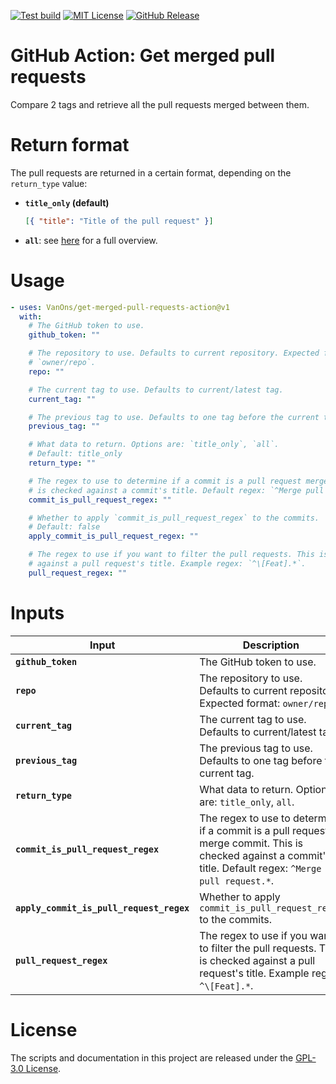 [![Test build](https://github.com/VanOns/get-merged-pull-requests-action/actions/workflows/test.yml/badge.svg)](https://github.com/VanOns/get-merged-pull-requests-action/actions/workflows/test.yml)
[![MIT License](https://img.shields.io/github/license/VanOns/get-merged-pull-requests-action)](https://github.com/VanOns/get-merged-pull-requests-action/blob/main/LICENSE)
[![GitHub Release](https://img.shields.io/github/v/release/VanOns/get-merged-pull-requests-action?sort=semver)](https://github.com/VanOns/get-merged-pull-requests-action/releases/latest)

<!-- start title -->

# GitHub Action: Get merged pull requests

<!-- end title -->

<!-- start description -->

Compare 2 tags and retrieve all the pull requests merged between them.

<!-- end description -->

# Return format

The pull requests are returned in a certain format, depending on the `return_type` value:

- **`title_only` (default)**
  ```json
  [{ "title": "Title of the pull request" }]
  ```
- **`all`**: see [here](https://docs.github.com/en/rest/search/search?apiVersion=2022-11-28#search-issues-and-pull-requests) for a full overview.

# Usage

<!-- start usage -->

```yaml
- uses: VanOns/get-merged-pull-requests-action@v1
  with:
    # The GitHub token to use.
    github_token: ""

    # The repository to use. Defaults to current repository. Expected format:
    # `owner/repo`.
    repo: ""

    # The current tag to use. Defaults to current/latest tag.
    current_tag: ""

    # The previous tag to use. Defaults to one tag before the current tag.
    previous_tag: ""

    # What data to return. Options are: `title_only`, `all`.
    # Default: title_only
    return_type: ""

    # The regex to use to determine if a commit is a pull request merge commit. This
    # is checked against a commit's title. Default regex: `^Merge pull request.*`.
    commit_is_pull_request_regex: ""

    # Whether to apply `commit_is_pull_request_regex` to the commits.
    # Default: false
    apply_commit_is_pull_request_regex: ""

    # The regex to use if you want to filter the pull requests. This is checked
    # against a pull request's title. Example regex: `^\[Feat].*`.
    pull_request_regex: ""
```

<!-- end usage -->

# Inputs

<!-- start inputs -->

| **Input**                                | **Description**                                                                                                                                             | **Default**  | **Required** |
| ---------------------------------------- | ----------------------------------------------------------------------------------------------------------------------------------------------------------- | ------------ | ------------ |
| **`github_token`**                       | The GitHub token to use.                                                                                                                                    |              | **true**     |
| **`repo`**                               | The repository to use. Defaults to current repository. Expected format: `owner/repo`.                                                                       |              | **false**    |
| **`current_tag`**                        | The current tag to use. Defaults to current/latest tag.                                                                                                     |              | **false**    |
| **`previous_tag`**                       | The previous tag to use. Defaults to one tag before the current tag.                                                                                        |              | **false**    |
| **`return_type`**                        | What data to return. Options are: `title_only`, `all`.                                                                                                      | `title_only` | **false**    |
| **`commit_is_pull_request_regex`**       | The regex to use to determine if a commit is a pull request merge commit. This is checked against a commit's title. Default regex: `^Merge pull request.*`. |              | **false**    |
| **`apply_commit_is_pull_request_regex`** | Whether to apply `commit_is_pull_request_regex` to the commits.                                                                                             |              | **false**    |
| **`pull_request_regex`**                 | The regex to use if you want to filter the pull requests. This is checked against a pull request's title. Example regex: `^\[Feat].*`.                      |              | **false**    |

<!-- end inputs -->

# License

The scripts and documentation in this project are released under the [GPL-3.0 License](LICENSE).
